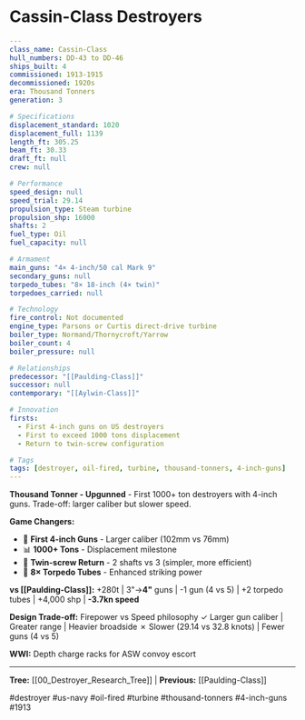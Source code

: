 # Cassin-Class Destroyers

```yaml
---
class_name: Cassin-Class
hull_numbers: DD-43 to DD-46
ships_built: 4
commissioned: 1913-1915
decommissioned: 1920s
era: Thousand Tonners
generation: 3

# Specifications
displacement_standard: 1020
displacement_full: 1139
length_ft: 305.25
beam_ft: 30.33
draft_ft: null
crew: null

# Performance
speed_design: null
speed_trial: 29.14
propulsion_type: Steam turbine
propulsion_shp: 16000
shafts: 2
fuel_type: Oil
fuel_capacity: null

# Armament
main_guns: "4× 4-inch/50 cal Mark 9"
secondary_guns: null
torpedo_tubes: "8× 18-inch (4× twin)"
torpedoes_carried: null

# Technology
fire_control: Not documented
engine_type: Parsons or Curtis direct-drive turbine
boiler_type: Normand/Thornycroft/Yarrow
boiler_count: 4
boiler_pressure: null

# Relationships
predecessor: "[[Paulding-Class]]"
successor: null
contemporary: "[[Aylwin-Class]]"

# Innovation
firsts:
  - First 4-inch guns on US destroyers
  - First to exceed 1000 tons displacement
  - Return to twin-screw configuration

# Tags
tags: [destroyer, oil-fired, turbine, thousand-tonners, 4-inch-guns]
---
```

**Thousand Tonner - Upgunned** - First 1000+ ton destroyers with 4-inch guns. Trade-off: larger caliber but slower speed.

**Game Changers:**
- 🎯 **First 4-inch Guns** - Larger caliber (102mm vs 76mm)
- 📊 **1000+ Tons** - Displacement milestone
- 🔧 **Twin-screw Return** - 2 shafts vs 3 (simpler, more efficient)
- 🚀 **8× Torpedo Tubes** - Enhanced striking power

**vs [[Paulding-Class]]:** +280t | 3"→**4"** guns | -1 gun (4 vs 5) | +2 torpedo tubes | +4,000 shp | **-3.7kn speed**

**Design Trade-off:** Firepower vs Speed philosophy
✓ Larger gun caliber | Greater range | Heavier broadside
✗ Slower (29.14 vs 32.8 knots) | Fewer guns (4 vs 5)

**WWI:** Depth charge racks for ASW convoy escort

---
**Tree:** [[00_Destroyer_Research_Tree]] | **Previous:** [[Paulding-Class]]

#destroyer #us-navy #oil-fired #turbine #thousand-tonners #4-inch-guns #1913
